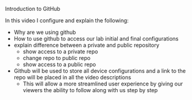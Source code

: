 
Introduction to GitHub

In this video I configure and explain the following:

- Why are we using github
- How to use github to access our lab initial and final configurations
- explain difference between a private and public repository
    - show access to a private repo
    - change repo to public repo
    - show access to a public repo
- Github will be used to store all device configurations and a link to the repo will be placed in all the video descriptions
    - This will allow a more streamlined user experience by giving our viewers the ability to follow along with us step by step

